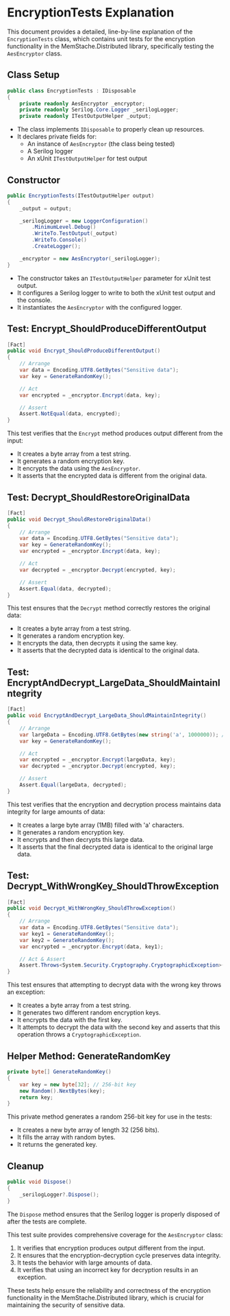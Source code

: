 # EncryptionTests Explanation

This document provides a detailed, line-by-line explanation of the `EncryptionTests` class, which contains unit tests for the encryption functionality in the MemStache.Distributed library, specifically testing the `AesEncryptor` class.

## Class Setup

```csharp
public class EncryptionTests : IDisposable
{
    private readonly AesEncryptor _encryptor;
    private readonly Serilog.Core.Logger _serilogLogger;
    private readonly ITestOutputHelper _output;
```

- The class implements `IDisposable` to properly clean up resources.
- It declares private fields for:
  - An instance of `AesEncryptor` (the class being tested)
  - A Serilog logger
  - An xUnit `ITestOutputHelper` for test output

## Constructor

```csharp
public EncryptionTests(ITestOutputHelper output)
{
    _output = output;

    _serilogLogger = new LoggerConfiguration()
        .MinimumLevel.Debug()
        .WriteTo.TestOutput(_output)
        .WriteTo.Console()
        .CreateLogger();

    _encryptor = new AesEncryptor(_serilogLogger);
}
```

- The constructor takes an `ITestOutputHelper` parameter for xUnit test output.
- It configures a Serilog logger to write to both the xUnit test output and the console.
- It instantiates the `AesEncryptor` with the configured logger.

## Test: Encrypt_ShouldProduceDifferentOutput

```csharp
[Fact]
public void Encrypt_ShouldProduceDifferentOutput()
{
    // Arrange
    var data = Encoding.UTF8.GetBytes("Sensitive data");
    var key = GenerateRandomKey();

    // Act
    var encrypted = _encryptor.Encrypt(data, key);

    // Assert
    Assert.NotEqual(data, encrypted);
}
```

This test verifies that the `Encrypt` method produces output different from the input:
- It creates a byte array from a test string.
- It generates a random encryption key.
- It encrypts the data using the `AesEncryptor`.
- It asserts that the encrypted data is different from the original data.

## Test: Decrypt_ShouldRestoreOriginalData

```csharp
[Fact]
public void Decrypt_ShouldRestoreOriginalData()
{
    // Arrange
    var data = Encoding.UTF8.GetBytes("Sensitive data");
    var key = GenerateRandomKey();
    var encrypted = _encryptor.Encrypt(data, key);

    // Act
    var decrypted = _encryptor.Decrypt(encrypted, key);

    // Assert
    Assert.Equal(data, decrypted);
}
```

This test ensures that the `Decrypt` method correctly restores the original data:
- It creates a byte array from a test string.
- It generates a random encryption key.
- It encrypts the data, then decrypts it using the same key.
- It asserts that the decrypted data is identical to the original data.

## Test: EncryptAndDecrypt_LargeData_ShouldMaintainIntegrity

```csharp
[Fact]
public void EncryptAndDecrypt_LargeData_ShouldMaintainIntegrity()
{
    // Arrange
    var largeData = Encoding.UTF8.GetBytes(new string('a', 1000000)); // 1MB of 'a'
    var key = GenerateRandomKey();

    // Act
    var encrypted = _encryptor.Encrypt(largeData, key);
    var decrypted = _encryptor.Decrypt(encrypted, key);

    // Assert
    Assert.Equal(largeData, decrypted);
}
```

This test verifies that the encryption and decryption process maintains data integrity for large amounts of data:
- It creates a large byte array (1MB) filled with 'a' characters.
- It generates a random encryption key.
- It encrypts and then decrypts this large data.
- It asserts that the final decrypted data is identical to the original large data.

## Test: Decrypt_WithWrongKey_ShouldThrowException

```csharp
[Fact]
public void Decrypt_WithWrongKey_ShouldThrowException()
{
    // Arrange
    var data = Encoding.UTF8.GetBytes("Sensitive data");
    var key1 = GenerateRandomKey();
    var key2 = GenerateRandomKey();
    var encrypted = _encryptor.Encrypt(data, key1);

    // Act & Assert
    Assert.Throws<System.Security.Cryptography.CryptographicException>(() => _encryptor.Decrypt(encrypted, key2));
}
```

This test ensures that attempting to decrypt data with the wrong key throws an exception:
- It creates a byte array from a test string.
- It generates two different random encryption keys.
- It encrypts the data with the first key.
- It attempts to decrypt the data with the second key and asserts that this operation throws a `CryptographicException`.

## Helper Method: GenerateRandomKey

```csharp
private byte[] GenerateRandomKey()
{
    var key = new byte[32]; // 256-bit key
    new Random().NextBytes(key);
    return key;
}
```

This private method generates a random 256-bit key for use in the tests:
- It creates a new byte array of length 32 (256 bits).
- It fills the array with random bytes.
- It returns the generated key.

## Cleanup

```csharp
public void Dispose()
{
    _serilogLogger?.Dispose();
}
```

The `Dispose` method ensures that the Serilog logger is properly disposed of after the tests are complete.

This test suite provides comprehensive coverage for the `AesEncryptor` class:
1. It verifies that encryption produces output different from the input.
2. It ensures that the encryption-decryption cycle preserves data integrity.
3. It tests the behavior with large amounts of data.
4. It verifies that using an incorrect key for decryption results in an exception.

These tests help ensure the reliability and correctness of the encryption functionality in the MemStache.Distributed library, which is crucial for maintaining the security of sensitive data.
